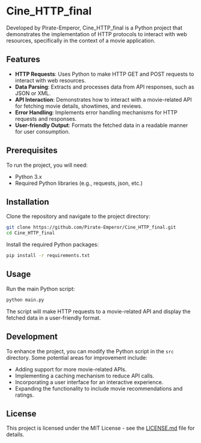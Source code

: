# Cine_HTTP_final

Developed by Pirate-Emperor, Cine_HTTP_final is a Python project that demonstrates the implementation of HTTP protocols to interact with web resources, specifically in the context of a movie application.

## Features

- **HTTP Requests**: Uses Python to make HTTP GET and POST requests to interact with web resources.
- **Data Parsing**: Extracts and processes data from API responses, such as JSON or XML.
- **API Interaction**: Demonstrates how to interact with a movie-related API for fetching movie details, showtimes, and reviews.
- **Error Handling**: Implements error handling mechanisms for HTTP requests and responses.
- **User-friendly Output**: Formats the fetched data in a readable manner for user consumption.

## Prerequisites

To run the project, you will need:

- Python 3.x
- Required Python libraries (e.g., requests, json, etc.)

## Installation

Clone the repository and navigate to the project directory:

```bash
git clone https://github.com/Pirate-Emperor/Cine_HTTP_final.git
cd Cine_HTTP_final
```

Install the required Python packages:

```bash
pip install -r requirements.txt
```

## Usage

Run the main Python script:

```bash
python main.py
```

The script will make HTTP requests to a movie-related API and display the fetched data in a user-friendly format.

## Development

To enhance the project, you can modify the Python script in the `src` directory. Some potential areas for improvement include:

- Adding support for more movie-related APIs.
- Implementing a caching mechanism to reduce API calls.
- Incorporating a user interface for an interactive experience.
- Expanding the functionality to include movie recommendations and ratings.

## License

This project is licensed under the MIT License - see the [LICENSE.md](LICENSE.md) file for details.
